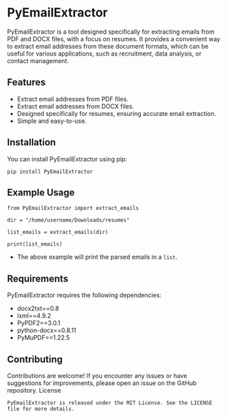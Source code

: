 # PyEmailExtractor

PyEmailExtractor is a tool designed specifically for extracting emails from PDF and DOCX files, with a focus on resumes. It provides a convenient way to extract email addresses from these document formats, which can be useful for various applications, such as recruitment, data analysis, or contact management.

## Features

- Extract email addresses from PDF files.
- Extract email addresses from DOCX files.
- Designed specifically for resumes, ensuring accurate email extraction.
- Simple and easy-to-use.

## Installation

You can install PyEmailExtractor using pip:

```
pip install PyEmailExtractor
```
## Example Usage
```
from PyEmailExtractor import extract_emails

dir = "/home/username/Downloads/resumes"

list_emails = extract_emails(dir)

print(list_emails)
```

- The above example will print the parsed emails in a `list`.

## Requirements

PyEmailExtractor requires the following dependencies:
- docx2txt==0.8
- lxml==4.9.2
- PyPDF2==3.0.1
- python-docx==0.8.11
- PyMuPDF==1.22.5

## Contributing

Contributions are welcome! If you encounter any issues or have suggestions for improvements, please open an issue on the GitHub repository.
License

`PyEmailExtractor is released under the MIT License. See the LICENSE file for more details.`
